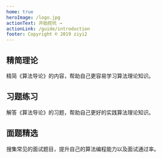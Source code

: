 ```yaml
---
home: true
heroImage: /logo.jpg
actionText: 开始挖坑 →
actionLink: /guide/introduction
footer: Copyright © 2019 ziyi2
---
```


<div class="features">
  <div class="feature">
    <h2>精简理论</h2>
    <p>精简《算法导论》的内容，帮助自己更容易学习算法理论知识。</p>
  </div>
  <div class="feature">
    <h2>习题练习</h2>
    <p>解答《算法导论》的习题，帮助自己更好的实践算法理论知识。</p>
  </div>
  <div class="feature">
    <h2>面题精选</h2>
    <p>搜集常见的面试题目，提升自己的算法编程能力以及面试通过率。</p>
  </div>
</div>


